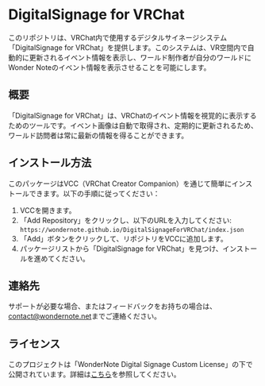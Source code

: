# DigitalSignage for VRChat

このリポジトリは、VRChat内で使用するデジタルサイネージシステム「DigitalSignage for VRChat」を提供します。このシステムは、VR空間内で自動的に更新されるイベント情報を表示し、ワールド制作者が自分のワールドにWonder Noteのイベント情報を表示させることを可能にします。

## 概要
「DigitalSignage for VRChat」は、VRChatのイベント情報を視覚的に表示するためのツールです。イベント画像は自動で取得され、定期的に更新されるため、ワールド訪問者は常に最新の情報を得ることができます。

## インストール方法

このパッケージはVCC（VRChat Creator Companion）を通じて簡単にインストールできます。以下の手順に従ってください：

1. VCCを開きます。
2. 「Add Repository」をクリックし、以下のURLを入力してください: `https://wondernote.github.io/DigitalSignageForVRChat/index.json`
3. 「Add」ボタンをクリックして、リポジトリをVCCに追加します。
4. パッケージリストから「DigitalSignage for VRChat」を見つけ、インストールを進めてください。

## 連絡先
サポートが必要な場合、またはフィードバックをお持ちの場合は、[contact@wondernote.net](mailto:contact@wondernote.net)までご連絡ください。

## ライセンス
このプロジェクトは「WonderNote Digital Signage Custom License」の下で公開されています。詳細は[こちら](https://github.com/wondernote/DigitalSignageForVRChat/blob/main/LICENSE.txt)を参照してください。